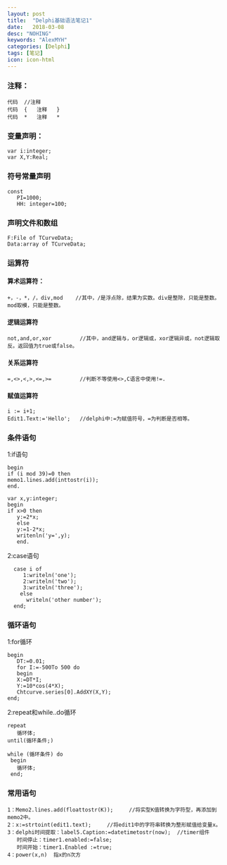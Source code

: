 ```yaml
---
layout: post
title:  "Delphi基础语法笔记1"
date:   2018-03-08
desc: "NOHING"
keywords: "AlexMYH"
categories: [Delphi]
tags: [笔记]
icon: icon-html
---
```


### 注释：
```
代码  //注释
代码  {   注释   }
代码  *   注释   *
```

### 变量声明：
```
var i:integer;
var X,Y:Real;
```

### 符号常量声明
```
const 
   PI=1000;
   HH: integer=100;
```
### 声明文件和数组
```
F:File of TCurveData;
Data:array of TCurveData;
```
### 运算符
#### 算术运算符：
```
+，-，*，/，div,mod    //其中，/是浮点除，结果为实数。div是整除，只能是整数。mod取模，只能是整数。
```
#### 逻辑运算符
```
not,and,or,xor         //其中，and逻辑与，or逻辑或，xor逻辑异或，not逻辑取反。返回值为true或false。
```
#### 关系运算符
```
=,<>,<,>,<=,>=         //判断不等使用<>,C语言中使用!=.
```
#### 赋值运算符
```
i := i+1;  
Edit1.Text:='Hello';   //delphi中:=为赋值符号，=为判断是否相等。
```
### 条件语句
1:if语句
```
begin
if (i mod 39)=0 then
memo1.lines.add(inttostr(i));
end.
```

```
var x,y:integer;
begin
if x>0 then
   y:=2*x;
   else 
   y:=1-2*x;
   writenln('y=',y);
   end.
```
2:case语句
```
  case i of 
     1:writeln('one');
     2:writeln('two');
     3:writeln('three');
    else 
      writeln('other number');
  end;
 ```

### 循环语句
1:for循环
```
begin
   DT:=0.01;
   for I:=-500To 500 do
   begin
   X:=DT*I;
   Y:=10*cos(4*X);
   Chtcurve.series[0].AddXY(X,Y);
end;
```
2:repeat和while..do循环
```
repeat
   循环体;
until(循环条件;)

while (循环条件) do
 begin
   循环体;
 end;
 ```

### 常用语句
```
1：Memo2.lines.add(floattostr(K));     //将实型K值转换为字符型，再添加到memo2中。
2：x:=strtoint(edit1.text);     //将edit1中的字符串转换为整形赋值给变量x。
3：delphi时间提取：label5.Caption:=datetimetostr(now);  //timer组件
   时间停止：timer1.enabled:=false;
   时间开始：timer1.Enabled :=true;
4：power(x,n)  指x的n次方
```
























